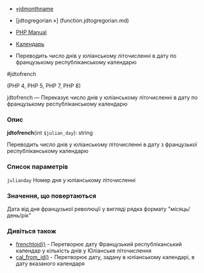 - [«jdmonthname](function.jdmonthname.md)
- [jdtogregorian »] (function.jdtogregorian.md)

- [PHP Manual](index.md)
- [Календарь](ref.calendar.md)
- Переводить число днів у юліанському літочисленні в дату по
французькому республіканському календарю

#jdtofrench

(PHP 4, PHP 5, PHP 7, PHP 8)

jdtofrench — Переказує число днів у юліанському літочисленні в дату по
французькому республіканському календарю

### Опис

**jdtofrench**(int `$julian_day`): string

Переводить число днів у юліанському літочисленні в дату з французької
республіканському календарю

### Список параметрів

`julianday`
Номер дня у юліанському літочисленні

### Значення, що повертаються

Дата від дня французької революції у вигляді рядка формату "місяць/день/рік"

### Дивіться також

- [frenchtojd()](function.frenchtojd.md) - Перетворює дату
Французький республіканський календар у кількість днів у
Юліанське літочислення
- [cal_from_jd()](function.cal-from-jd.md) - Перетворює дату,
задану в юліанському календарі, в дату вказаного календаря
